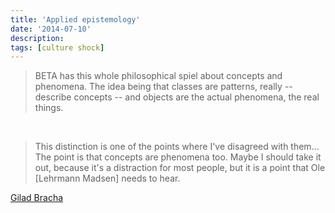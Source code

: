 ```yaml
---
title: 'Applied epistemology'
date: '2014-07-10'
description:
tags: [culture shock]
---
```


> BETA has this whole philosophical spiel about concepts and phenomena.  The idea being that classes are patterns, really -- describe concepts -- and objects are the actual phenomena, the real things.

<br>

> This distinction is one of the points where I've disagreed with them... The point is that concepts are phenomena too.  Maybe I should take it out, because it's a distraction for most people, but it is a point that Ole [Lehrmann Madsen] needs to hear.

[Gilad Bracha](https://www.youtube.com/watch?v=Z7dct6QG0cE)
